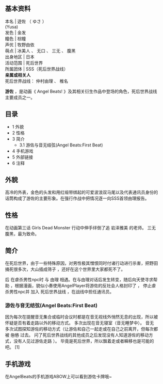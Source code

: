 **基本资料**  
---  
本名  |  遊佐  （  ゆさ  ）    
(Yusa)  
发色  |  金发   
瞳色  |  棕瞳   
声优  |  牧野由依   
萌点  |  冰美人  、  无口  、  三无  、  腹黑   
出身地区  |  日本   
活动范围  |  死后世界   
所属团体  |  SSS（死后世界战线）   
**亲属或相关人**  
死后世界战线：  仲村由理  、  椎名  
  
**游佐** ，是动画《  Angel Beats!  》及其相关衍生作品中登场的角色，死后世界战线主要成员之一。

##  目录

  * 1  外貌 
  * 2  性格 
  * 3  简介 
    * 3.1  游佐与音无结弦(Angel Beats:First Beat) 
  * 4  手机游戏 
  * 5  外部链接 
  * 6  注释 

##  外貌

高冷的外表，金色的头发和用红缎带绑起的可爱波浪双马尾以及代表通讯员身份的话筒构成了游佐的主要形象。在强行作战中把情况逐一向SSS首领由理报告。

##  性格

在动画第三话  Girls Dead Monster  行动中伸手绊倒了追  岩泽雅美  的老师。  三无腹黑，最为致命。

##  简介

在死后世界，由于一些特殊原因，对男性极其憎恨同时付诸行动进行杀害，把野田捅死很多次，大山插成筛子  ，还好在这个世界里大家都死不了。

后  在虐杀男性npc时  与  由理  相遇。在与由理对话后发生转变，随后向天使寻求帮助
，根据漫画，貌似小奏使用AngelPlayer将游佐的反社会人格封印了  ，  停止虐杀男性npc并  加入  死后世界战线  ，在战线中担任通讯员。

###  游佐与音无结弦(Angel Beats:First Beat)

因为每次在提醒音无集合或临时会议时都是在音无视线外悄然无息的出现，所以被怀疑是否有着走路以外的移动方式。  多次出现在音无寝室（音无睡梦中）。
音无多次试图探知游佐的移动方式（让游佐和自己一起走或在自己之前离开，但每次都被 ~~忽悠~~ 过去。
问了死后世界战线的其他成员之后发现没有人知道游佐的移动方式，没有人见过游佐走路  ）。  毕竟是死后世界，所以飘着走或者瞬移也是可能的吧。  [1]

##  手机游戏

在AngelBeats的手机游戏ABOW上可以看到游佐卡牌哦~